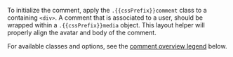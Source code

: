 
To initialize the comment, apply the `.{{cssPrefix}}comment` class to a containing `<div>`. A comment that is associated to a user, should be wrapped within a `.{{cssPrefix}}media` object. This layout helper will properly align the avatar and body of the comment.

For available classes and options, see the <a href="#overview">comment overview legend</a> below.
